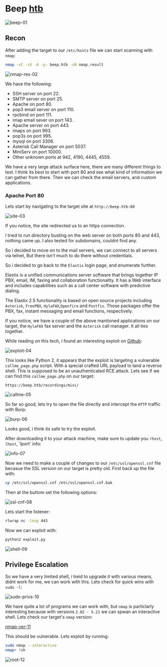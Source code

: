 # Beep [htb](https://app.hackthebox.com/machines/5)
![beep-01](https://github.com/DanielIsaev/CTFs/blob/main/HackTheBox/Beep/img/beep-01.png)


## Recon

After adding the target to our `/etc/hosts` file we can start scanning with `nmap`:

```bash
nmap -sC -sV -A -p- beep.htb -oN nmap.result
```

![nmap-res-02](https://github.com/DanielIsaev/CTFs/blob/main/HackTheBox/Beep/img/nmap-res-02.png)

We have the following:

+ SSH server on port 22.
+ SMTP server on port 25.
+ Apache on port 80.
+ pop3 email server on port 110.
+ rpcbind on port 111.
+ imap email sever on port 143.
+ Apache server on port 443.
+ imaps on port 993.
+ pop3s on port 995.
+ mysql on port 3306.
+ Asterisk Call Manager on port 5037.
+ MiniServ on port 10000.
+ Other unknown ports at 942, 4190, 4445, 4559.


We have a very large attack surface here, there are many different things to test. I think its best to
start with port 80 and see what kind of information we can gather from there. Then we can check the email servers, and custom applications. 


### Apache Port 80

Lets start by navigating to the target site at `http://beep.htb:80`

![site-03](https://github.com/DanielIsaev/CTFs/blob/main/HackTheBox/Beep/img/site-03.png)

If you notice, the site redirected us to an https connection. 

I tried to run directory busting on the web server on both ports 80 and 443, nothing came up. 
I also tested for subdomains, couldnt find any. 

So i decided to move on to the mail servers, we can connect to all servers via telnet, But there isn't 
much to do there without credentials. 


So i decided to go back to the `Elastix` login page, and enumerate further. 

Elastix is a unified communications server software that brings together IP PBX, email, IM, faxing 
and collaboration functionality. It has a Web interface and includes capabilities such as a call 
center software with predictive dialing.

The Elastix 2.5 functionality is based on open source projects including `Asterisk`, `FreePBX`, `HylaFAX`,`Openfire` and `Postfix`. Those packages offer the PBX, fax, instant messaging and email functions, respectively.

If you notice, we have a couple of the above mantioned applications on our target, the `HylaFAX` fax 
server and the `Asterisk` call manager. It all ties together. 

While reading on this tech, i found an interesting exploit on [Github](https://github.com/infosecjunky/FreePBX-2.10.0---Elastix-2.2.0---Remote-Code-Execution/blob/master/exploit.py):

![exploit-04](https://github.com/DanielIsaev/CTFs/blob/main/HackTheBox/Beep/img/exploit-04.png)

This looks like Python 2, it appears that the exploit is targeting a vulnerable `callme_page.php` script.
With a special crafted URL payload to land a reverse shell. This is supposed to be an unauthenticated RCE
attack. Lets see if we can find this `callme_page.php` on our target:

`https://beep.htb/recordings/misc/`

![callme-05](https://github.com/DanielIsaev/CTFs/blob/main/HackTheBox/Beep/img/callme-05.png)

So far so good, lets try to open the file directly and intercept the `HTTP` traffic with Burp:

![burp-06](https://github.com/DanielIsaev/CTFs/blob/main/HackTheBox/Beep/img/burp-06.png)

Looks good, i think its safe to try the exploit. 

After downloading it to your attack machine, make sure to update you `rhost`, `lhost`, 'lport' info:

![info-07](https://github.com/DanielIsaev/CTFs/blob/main/HackTheBox/Beep/img/info-07.png)

Now we need to make a couple of changes to our `/etc/ssl/openssl.cnf` file becasue the SSL version on 
our target is pretty old. First back up the file with:

```bash
cp /etc/ssl/openssl.cnf /etc/ssl/openssl.cnf.bak
```

Then at the buttom set the following options: 

![ssl-cnf-08](https://github.com/DanielIsaev/CTFs/blob/main/HackTheBox/Beep/img/ssl-cnf-08.png)


Lets start the listener:

```bash
rlwrap nc -lnvp 443
```

Now we can exploit with:

```bash
python2 exploit.py
```

![shell-09](https://github.com/DanielIsaev/CTFs/blob/main/HackTheBox/Beep/img/shell-09.png)


## Privilege Escalation


So we have a very limited shell, i treid to upgrade it with various means, didnt work for me, we can work
with this. Lets check for quick wins with `sudo -l`:

![sudo-privs-10](https://github.com/DanielIsaev/CTFs/blob/main/HackTheBox/Beep/img/sudo-privs-10.png)

We have quite a lot of programs we can work with, but `nmap` is particlarly interesting because with versions `2.02 - 5.21` we can spwan an interactive shell. Lets check our target's `nmap` version:

[nmap-ver-11](https://github.com/DanielIsaev/CTFs/blob/main/HackTheBox/Beep/img/nmap-ver-11.png)


This should be vulnerable. Lets exploit by running:

```bash
sudo nmap --interactive
nmap> !sh
```

![root-12](https://github.com/DanielIsaev/CTFs/blob/main/HackTheBox/Beep/img/root-12.png)

